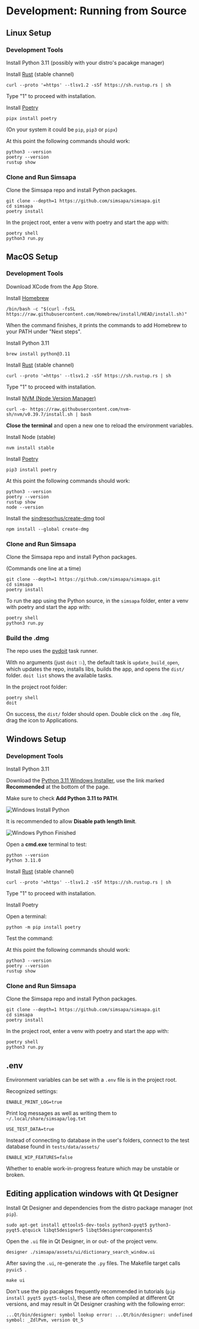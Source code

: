 # Development: Running from Source

## Linux Setup

### Development Tools

Install Python 3.11 (possibly with your distro's pacakge manager)

Install [Rust](https://www.rust-lang.org/tools/install) (stable channel)

``` shell
curl --proto '=https' --tlsv1.2 -sSf https://sh.rustup.rs | sh
```

Type "1" to proceed with installation.

Install [Poetry](https://python-poetry.org/docs/)

``` shell
pipx install poetry
```

(On your system it could be `pip`, `pip3` or `pipx`)

At this point the following commands should work:

``` shell
python3 --version
poetry --version
rustup show
```

### Clone and Run Simsapa

Clone the Simsapa repo and install Python packages.

``` shell
git clone --depth=1 https://github.com/simsapa/simsapa.git
cd simsapa
poetry install
```

In the project root, enter a venv with poetry and start the app with:

``` shell
poetry shell
python3 run.py
```

## MacOS Setup

### Development Tools

Download XCode from the App Store.

Install [Homebrew](https://brew.sh/)

``` shell
/bin/bash -c "$(curl -fsSL https://raw.githubusercontent.com/Homebrew/install/HEAD/install.sh)"
```

When the command finishes, it prints the commands to add Homebrew to your PATH under "Next steps".

Install Python 3.11


``` shell
brew install python@3.11
```

Install [Rust](https://www.rust-lang.org/tools/install) (stable channel)

``` shell
curl --proto '=https' --tlsv1.2 -sSf https://sh.rustup.rs | sh
```

Type "1" to proceed with installation.

Install [NVM (Node Version Manager)](https://github.com/nvm-sh/nvm)

``` shell
curl -o- https://raw.githubusercontent.com/nvm-sh/nvm/v0.39.7/install.sh | bash
```

**Close the terminal** and open a new one to reload the environment variables.

Install Node (stable)

``` shell
nvm install stable
```

Install [Poetry](https://python-poetry.org/docs/)

``` shell
pip3 install poetry
```

At this point the following commands should work:

``` shell
python3 --version
poetry --version
rustup show
node --version
```

Install the [sindresorhus/create-dmg](https://github.com/sindresorhus/create-dmg) tool

``` shell
npm install --global create-dmg
```

### Clone and Run Simsapa

Clone the Simsapa repo and install Python packages.

(Commands one line at a time)

``` shell
git clone --depth=1 https://github.com/simsapa/simsapa.git
cd simsapa
poetry install
```

To run the app using the Python source, in the `simsapa` folder, enter a venv with poetry and start the app with:

``` shell
poetry shell
python3 run.py
```

### Build the .dmg

The repo uses the [pydoit](https://pydoit.org/) task runner.

With no arguments (just `doit` 💥), the default task is `update_build_open`, which updates the repo, installs libs, builds the app, and opens the `dist/` folder. `doit list` shows the available tasks.

In the project root folder:

``` shell
poetry shell
doit
```

On success, the `dist/` folder should open. Double click on the `.dmg` file, drag the icon to Applications.

## Windows Setup

### Development Tools

Install Python 3.11

Download the [Python 3.11 Windows Installer](https://www.python.org/downloads/release/python-3111/), use the link marked **Recommended** at the bottom of the page.

Make sure to check **Add Python 3.11 to PATH**.

![Windows Install Python](../images/windows-install-python-3-11.png)

It is recommended to allow **Disable path length limit**.

![Windows Python Finished](../images/windows-python-finished.png)

Open a **cmd.exe** terminal to test:

```
python --version
Python 3.11.0
```

Install [Rust](https://www.rust-lang.org/tools/install) (stable channel)

``` shell
curl --proto '=https' --tlsv1.2 -sSf https://sh.rustup.rs | sh
```

Type "1" to proceed with installation.

Install Poetry

Open a terminal:

```
python -m pip install poetry
```

Test the command:

At this point the following commands should work:

``` shell
python3 --version
poetry --version
rustup show
```

### Clone and Run Simsapa

Clone the Simsapa repo and install Python packages.

``` shell
git clone --depth=1 https://github.com/simsapa/simsapa.git
cd simsapa
poetry install
```

In the project root, enter a venv with poetry and start the app with:

``` shell
poetry shell
python3 run.py
```

## .env

Environment variables can be set with a `.env` file is in the project root.

Recognized settings:

```
ENABLE_PRINT_LOG=true
```

Print log messages as well as writing them to `~/.local/share/simsapa/log.txt`

```
USE_TEST_DATA=true
```

Instead of connecting to database in the user's folders, connect to the test
database found in `tests/data/assets/`

```
ENABLE_WIP_FEATURES=false
```

Whether to enable work-in-progress feature which may be unstable or broken.

## Editing application windows with Qt Designer

Install Qt Designer and dependencies from the distro package manager (not `pip`).

``` shell
sudo apt-get install qttools5-dev-tools python3-pyqt5 python3-pyqt5.qtquick libqt5designer5 libqt5designercomponents5
```

Open the `.ui` file in Qt Designer, in or out- of the project venv.

``` shell
designer ./simsapa/assets/ui/dictionary_search_window.ui
```

After saving the `.ui`, re-generate the `.py` files. The Makefile target calls `pyuic5 `.

``` shell
make ui
```

Don't use the pip pacakges frequently recommended in tutorials (`pip install
pyqt5 pyqt5-tools`), these are often compiled at different Qt versions, and may
result in Qt Designer crashing with the following error:

```
...Qt/bin/designer: symbol lookup error: ...Qt/bin/designer: undefined symbol: _ZdlPvm, version Qt_5
```

